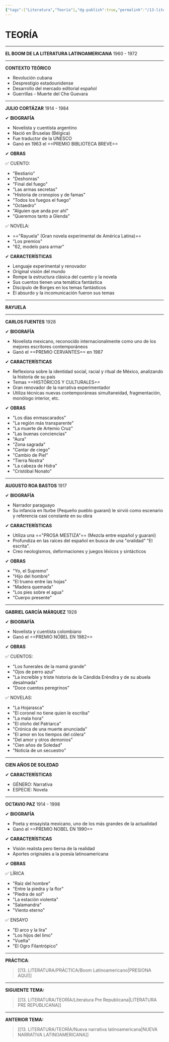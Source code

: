 ```yaml
---
{"tags":["Literatura","Teoría"],"dg-publish":true,"permalink":"/13-literatura/teoria/boom-latinoamericano/","dgPassFrontmatter":true}
---
```


# TEORÍA
---
**EL BOOM DE LA LITERATURA LATINOAMERICANA**
1960 - 1972

---
**CONTEXTO TEÓRICO**
- Revolución cubana
- Desprestigio estadounidense
- Desarrollo del mercado editorial español
- Guerrillas - Muerte del Che Guevara

---
**JULIO CORTÁZAR**
1914 - 1984

✔ **BIOGRAFÍA**
- Novelista y cuentista argentino
- Nació en Bruselas (Bélgica)
- Fue traductor de la UNESCO
- Ganó en 1963 el ==PREMIO BIBLIOTECA BREVE==

✔ **OBRAS**

✅ CUENTO:
- "Bestiario"
- "Deshonras"
- "Final del fuego"
- "Las armas secretas"
- "Historia de cronopios y de famas"
- "Todos los fuegos el fuego"
- "Octaedro"
- "Alguien que anda por ahí"
- "Queremos tanto a Glenda"

✅ NOVELA:
- =="Rayuela" (Gran novela experimental de América Latina)==
- "Los premios"
- "62, modelo para armar"

✔ **CARACTERÍSTICAS**
- Lenguaje experimental y renovador
- Original visión del mundo
- Rompe la estructura clásica del cuento y la novela
- Sus cuentos tienen una temática fantástica
- Discípulo de Borges en los temas fantásticos
- El absurdo y la incomunicación fueron sus temas

---
**RAYUELA**



---
**CARLOS FUENTES**
1928

✔ **BIOGRAFÍA**
- Novelista mexicano, reconocido internacionalmente como uno de los mejores escritores contemporáneos
- Ganó el ==PREMIO CERVANTES== en 1987

✔ **CARACTERÍSTICAS**
- Reflexiona sobre la identidad social, racial y ritual de México, analizando la historia de su país
- Temas ==HISTÓRICOS Y CULTURALES==
- Gran renovador de la narrativa experimentador
- Utiliza técnicas nuevas contemporáneas simultaneidad, fragmentación, monólogo interior, etc.

✔ **OBRAS**
- "Los días enmascarados"
- "La región más transparente"
- "La muerte de Artemio Cruz"
- "Las buenas conciencias"
- "Aura"
- "Zona sagrada"
- "Cantar de ciego"
- "Cambio de Piel"
- "Tierra Nostra"
- "La cabeza de Hidra"
- "Cristóbal Nonato"

---
**AUGUSTO ROA BASTOS**
1917

✔ **BIOGRAFÍA**
- Narrador paraguayo
- Su infancia en Iturbe (Pequeño pueblo guaraní) le sirvió como escenario y referencia casi constante en su obra

✔ **CARACTERÍSTICAS**
- Utiliza una =="PROSA MESTIZA"== (Mezcla entre español y guaraní)
- Profundiza en las raíces del español en busca de una "oralidad" "El escrita".
- Creo neologismos, deformaciones y juegos léxicos y sintácticos

✔ **OBRAS**
- "Yo, el Supremo"
- "Hijo del hombre"
- "El trueno entre las hojas"
- "Madera quemada"
- "Los pies sobre el agua"
- "Cuerpo presente"

---
**GABRIEL GARCÍA MÁRQUEZ**
1928

✔ **BIOGRAFÍA**
- Novelista y cuentista colombiano
- Ganó el ==PREMIO NÓBEL EN 1982==

✔ **OBRAS**

✅ CUENTOS:
- "Los funerales de la mamá grande"
- "Ojos de perro azul"
- "La increíble y triste historia de la Cándida Eréndira y de su abuela desalmada"
- "Doce cuentos peregrinos"

✅ NOVELAS:
- "La Hojarasca"
- "El coronel no tiene quien le escriba"
- "La mala hora"
- "El otoño del Patriarca"
- "Crónica de una muerte anunciada"
- "El amor en los tiempos del cólera"
- "Del amor y otros demonios"
- "Cien años de Soledad"
- "Noticia de un secuestro"

---
**CIEN AÑOS DE SOLEDAD**

✔ **CARACTERÍSTICAS**
- GÉNERO: Narrativa
- ESPECIE: Novela


---
**OCTAVIO PAZ**
1914 - 1998

✔ **BIOGRAFÍA**
- Poeta y ensayista mexicano, uno de los más grandes de la actualidad
- Ganó el ==PREMIO NOBEL EN 1990==

✔ **CARACTERÍSTICAS**
- Visión realista pero tierna de la realidad
- Aportes originales a la poesía latinoamericana

✔ **OBRAS**

✅ LÍRICA
- "Raíz del hombre"
- "Entre la piedra y la flor"
- "Piedra de sol"
- "La estación violenta"
- "Salamandra"
- "Viento eterno"

✅ ENSAYO
- "El arco y la lira"
- "Los hijos del limo"
- "Vuelta"
- "El Ogro Filantrópico"

---
**PRÁCTICA**:
>[[13. LITERATURA/PRÁCTICA/Boom Latinoamericano\|PRESIONA AQUÍ]]

---
**SIGUIENTE TEMA:** 
>[[13. LITERATURA/TEORÍA/Literatura Pre Republicana\|LITERATURA PRE REPUBLICANA]]

---
**ANTERIOR TEMA:** 
>[[13. LITERATURA/TEORÍA/Nueva narrativa latinoamericana\|NUEVA NARRATIVA LATINOAMERICANA]]

